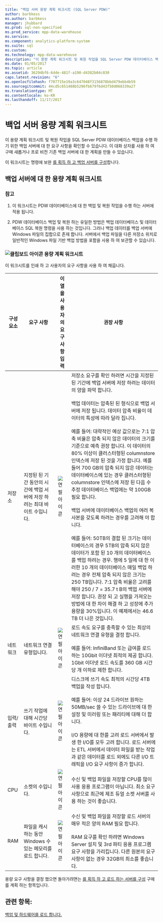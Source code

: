 ```yaml
---
title: "백업 서버 용량 계획 워크시트 (SQL Server PDW)"
author: barbkess
ms.author: barbkess
manager: jhubbard
ms.prod: sql-non-specified
ms.prod_service: mpp-data-warehouse
ms.service: 
ms.component: analytics-platform-system
ms.suite: sql
ms.custom: 
ms.technology: mpp-data-warehouse
description: "이 용량 계획 워크시트 및 복원 작업을 SQL Server PDW 데이터베이스 백업을 수행 하기 위한 백업 서버에 대 한 요구 사항을 확인할 수 있습니다."
ms.date: 01/05/2017
ms.topic: article
ms.assetid: 36294bf6-6dde-481f-a190-d4382b04c030
caps.latest.revision: "6"
ms.openlocfilehash: f707715e19a3c647048f3156878bbd479ebb4b59
ms.sourcegitcommit: 44cd5c651488b5296fb679f6d43f50d068339a27
ms.translationtype: MT
ms.contentlocale: ko-KR
ms.lasthandoff: 11/17/2017
---
```

# <a name="backup-server-capacity-planning-worksheet"></a>백업 서버 용량 계획 워크시트
이 용량 계획 워크시트 및 복원 작업을 SQL Server PDW 데이터베이스 백업을 수행 하기 위한 백업 서버에 대 한 요구 사항을 확인할 수 있습니다. 이 대화 상자를 사용 하 여 구매 새롭거나 프로 비전 기존 백업 서버에 대 한 계획을 만들 수 있습니다.  
  
이 워크시트는 명령에 보완 [를 획득 하 고 백업 서버를 구성](acquire-and-configure-backup-server.md)합니다.  
  
## <a name="capacity-planning-worksheet-for-backup-servers"></a>백업 서버에 대 한 용량 계획 워크시트  

### <a name="notes"></a>참고  
  
1.  이 워크시트는 PDW 데이터베이스에 대 한 백업 및 복원 작업을 수행 하는 서버에 적용 됩니다.  
  
2.  PDW 데이터베이스 백업 및 복원 하는 유일한 방법은 백업 데이터베이스 및 데이터베이스 SQL 복원 명령을 사용 하는 것입니다. 그러나 백업 데이터를 백업 서버에 Windows 파일의 집합으로 존재 합니다. 서버에서 백업 파일을 다른 저장소 위치로 일반적인 Windows 파일 기반 백업 방법을 포함을 사용 하 여 보관할 수 있습니다.  
  
### <a name="clipboard-iconmediaclipboard-iconpng-clipboard-icon-capacity-planning-worksheet"></a>![클립보드 아이콘](media/clipboard-icon.png "클립보드 아이콘") 용량 계획 워크시트 
  
이 워크시트를 인쇄 하 고 사용자의 요구 사항을 사용 하 여 채웁니다.  
  
|구성 요소|요구 사항|이 열을 사용자의 요구 사항 입력|권장 사항|  
|-------------|---------------|--------------------------------------------------|-------------------|  
|저장소|지정된 된 기간 동안의 시간에 백업 서버에 저장 하려는 최대 바이트 수입니다.|![연필 아이콘](media/pencil-icon.png "연필 아이콘")|저장소 요구를 확인 하려면 시간을 지정된 된 기간에 백업 서버에 저장 하려는 데이터의 양을 파악 합니다.<br /><br />백업 데이터는 압축된 된 형식으로 백업 서버에 저장 됩니다. 데이터 압축 비율이 데이터의 특성에 따라 달라 집니다.<br /><br />예를 들어: 대략적인 예상 값으로는 7:1 압축 비율은 압축 되지 않은 데이터의 크기를 기준으로 예측 권장 합니다. 이 데이터의 80% 이상이 클러스터형된 columnstore 인덱스에 저장 된 것을 가정 합니다. 예를 들어 700 GB의 압축 되지 않은 데이터는 데이터베이스에 있는 경우 클러스터형된 columnstore 인덱스에 저장 된 다음 수 추정 데이터베이스 백업에는 약 100GB 필요 합니다.<br /><br />백업 서버에 데이터베이스 백업의 여러 복사본을 갖도록 하려는 경우를 고려해 야 합니다.<br /><br />예를 들어: 50TB의 결합 된 크기는 데이터베이스의 경우 5TB의 압축 되지 않은 데이터가 포함 된 10 개의 데이터베이스를 백업 하려는 경우. 행에 5 일에 대 한 이러한 10 개의 데이터베이스 매일 백업 하려는 경우 전체 압축 되지 않은 크기는 250 TB입니다. 7:1 압축 비율은 고려를 해야 250 / 7 = 35.7 t B의 백업 서버에 저장 합니다. 권장 되 고 실행을 가져오는 방법에 대 한 차이 해결 하 고 성장에 추가 용량을 30%입니다.  이 예제에서는 46.6 TB 더 나은 것입니다.|  
|네트워크|네트워크 연결 유형입니다.|![연필 아이콘](media/pencil-icon.png "연필 아이콘")|로드 속도 요구를 충족할 수 있는 최상의 네트워크 연결 유형을 결정 합니다.<br /><br />예를 들어: InfiniBand 또는 급여를 로드 하는 10Gbit 이더넷 최적의 제공 합니다. 1Gbit 이더넷 로드 속도를 360 GB 시간당 개 이하로 제한 합니다.|  
|입력/출력|쓰기 작업에 대해 시간당 바이트 수입니다.|![연필 아이콘](media/pencil-icon.png "연필 아이콘")|디스크에 쓰기 속도 최적의 시간당 4TB 백업을 작성 합니다.<br /><br />예를 들어: 이상 24 드라이브 원하는 50MB/sec 쓸 수 있는 드라이브에 대 한 설정 및 미러링 또는 패리티에 대해 더 합니다.<br /><br />I/O 용량에 대 한를 고려 로드 서버에서 발생 한 I/O를 모두 고려 합니다. 로드 서버에는 ETL 서버에서 데이터 파일을 받는 작업과 같은 데이터를 로드 외에도 다른 I/O 트래픽을 I/O 요구 사항이 증가 합니다.|  
|CPU|소켓의 수입니다.|![연필 아이콘](media/pencil-icon.png "연필 아이콘")|수신 및 백업 파일을 저장할 CPU를 많이 사용 응용 프로그램이 아닙니다.  최소 요구 사항으로 최근에 제조 듀얼 소켓 서버를 사용 하는 것이 좋습니다.|  
|RAM|파일을 캐시 하는 동안 Windows 수 있는 메모리를 로드 합니다.|![연필 아이콘](media/pencil-icon.png "연필 아이콘")|수신 및 백업 파일을 저장할 로드 서버의 매우 적은 양의 RAM 필요 합니다.<br /><br />RAM 요구를 확인 하려면 Windows Server 설치 및 3rd 파티 응용 프로그램 요구 사항을 가리킵니다. 다른 원본의 요구 사항이 없는 경우 32GB의 최소를 좋습니다.|  
  
용량 요구 사항을 결정 했으면 돌아가려면는 [를 획득 하 고 로드 하는 서버를 구성](acquire-and-configure-loading-server.md) 구매를 계획 하는 항목입니다.  
  
## <a name="see-also"></a>관련 항목:  
[백업 및 하드웨어를 로드 합니다.](backup-and-loading-hardware.md)  
  
